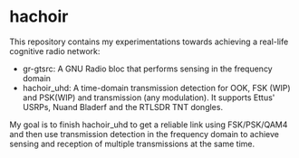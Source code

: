 hachoir
=======

This repository contains my experimentations towards achieving a real-life cognitive radio network:

- gr-gtsrc: A GNU Radio bloc that performs sensing in the frequency domain
- hachoir_uhd: A time-domain transmission detection for OOK, FSK (WIP) and PSK(WIP) and transmission (any modulation). It supports Ettus' USRPs, Nuand Bladerf and the RTLSDR TNT dongles.

My goal is to finish hachoir_uhd to get a reliable link using FSK/PSK/QAM4 and then use transmission detection in the frequency domain to achieve sensing and reception of multiple transmissions at the same time.
